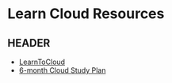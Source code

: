# Learn Cloud Resources

## HEADER
- [LearnToCloud](https://learntocloud.guide/docs/Welcome) 
- [6-month Cloud Study Plan](https://www.madebygps.com/cloudcamp/)


